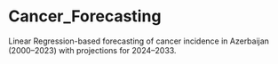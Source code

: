 # Cancer_Forecasting
Linear Regression-based forecasting of cancer incidence in Azerbaijan (2000–2023) with projections for 2024–2033.
